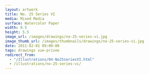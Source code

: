 ```yaml
---
layout: artwork
title: No. 25 Series VI
media: Mixed Media
surface: Watercolor Paper
width: 8.5
height: 5.5
image_url: /images/drawings/no-25-series-vi.jpg
image_thumb_url: /images/thumbnails/drawings/no-25-series-vi.jpg
date: 2011-02-01 09:00:00
tags: drawings vue-privee
redirect_from:
  - "/Illustrations/04-No25seriesVI.html"
  - /illustrations/no-25-series-vi/
---
```

